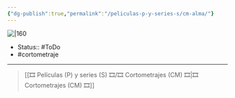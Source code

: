 ```yaml
---
{"dg-publish":true,"permalink":"/peliculas-p-y-series-s/cm-alma/"}
---
```



![|160](https://m.media-amazon.com/images/M/MV5BMGJmMmQ1NWUtNTJmZi00NmE2LTk4MzEtNjZmNmQ3MzFjZTc0XkEyXkFqcGdeQXVyNDE5MTU2MDE@._V1_SX300.jpg)

- Status:: #ToDo 
- #cortometraje 

---

> [[🎞️ Películas (P) y series (S) 🎞️/🎞️ Cortometrajes (CM) 🎞️\|🎞️ Cortometrajes (CM) 🎞️]]